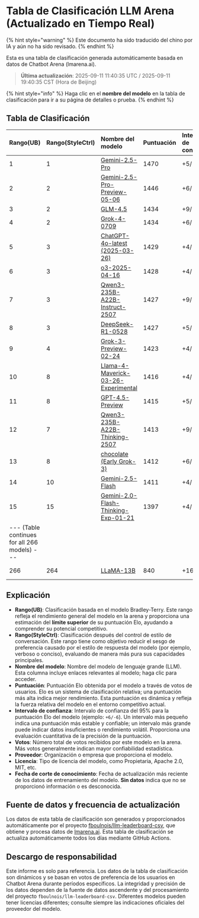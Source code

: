 # Tabla de Clasificación LLM Arena (Actualizado en Tiempo Real)


{% hint style="warning" %}
Este documento ha sido traducido del chino por IA y aún no ha sido revisado.
{% endhint %}




Esta es una tabla de clasificación generada automáticamente basada en datos de Chatbot Arena (lmarena.ai).

> **Última actualización**: 2025-09-11 11:40:35 UTC / 2025-09-11 19:40:35 CST (Hora de Beijing)

{% hint style="info" %}
Haga clic en el **nombre del modelo** en la tabla de clasificación para ir a su página de detalles o prueba.
{% endhint %}

## Tabla de Clasificación

| Rango(UB) | Rango(StyleCtrl) | Nombre del modelo                                                                                                                             | Puntuación | Intervalo de confianza | Votos      | Proveedor                    | Licencia                    | Fecha de corte de conocimiento |
|:---|:---|:---|:---|:---|:---|:---|:---|:---|
|       1 |              1 | [Gemini-2.5-Pro](http://aistudio.google.com/app/prompts/new_chat?model=gemini-2.5-pro)                                           | 1470    | +5/-5       | 26,019    | Google                | Propietaria             | nan       |
|       2 |              2 | [Gemini-2.5-Pro-Preview-05-06](http://aistudio.google.com/app/prompts/new_chat?model=gemini-2.5-pro-preview-05-06)               | 1446    | +6/-6       | 13,715    | Google                | Propietaria             | nan       |
|       3 |              2 | [GLM-4.5](https://z.ai/blog/glm-4.5)                                                                                             | 1434    | +9/-9       | 4,112     | Z.ai                  | MIT                     | nan       |
|       4 |              2 | [Grok-4-0709](https://docs.x.ai/docs/models/grok-4-0709)                                                                         | 1434    | +6/-6       | 13,058    | xAI                   | Propietaria             | nan       |
|       5 |              3 | [ChatGPT-4o-latest (2025-03-26)](https://x.com/OpenAI/status/1905331956856050135)                                                | 1429    | +4/-4       | 30,777    | OpenAI                | Propietaria             | nan       |
|       6 |              3 | [o3-2025-04-16](https://openai.com/index/introducing-o3-and-o4-mini/)                                                            | 1428    | +4/-4       | 32,033    | OpenAI                | Propietaria             | nan       |
|       7 |              3 | [Qwen3-235B-A22B-Instruct-2507](https://huggingface.co/Qwen/Qwen3-235B-A22B-Instruct-2507)                                       | 1427    | +9/-9       | 4,154     | Alibaba               | Apache 2.0              | nan       |
|       8 |              3 | [DeepSeek-R1-0528](https://api-docs.deepseek.com/news/news250528)                                                                | 1427    | +5/-5       | 18,284    | DeepSeek              | MIT                     | nan       |
|       9 |              4 | [Grok-3-Preview-02-24](https://x.ai/blog/grok-3)                                                                                 | 1423    | +4/-4       | 31,757    | xAI                   | Propietaria             | nan       |
|      10 |              8 | [Llama-4-Maverick-03-26-Experimental](https://ai.meta.com/blog/llama-4-multimodal-intelligence/)                                 | 1416    | +4/-4       | 26,604    | Meta                  | nan                     | nan       |
|      11 |              8 | [GPT-4.5-Preview](https://openai.com/index/introducing-gpt-4-5/)                                                                 | 1415    | +5/-5       | 15,271    | OpenAI                | Propietaria             | nan       |
|      12 |              7 | [Qwen3-235B-A22B-Thinking-2507](https://huggingface.co/Qwen/Qwen3-235B-A22B-Thinking-2507)                                       | 1413    | +9/-9       | 3,715     | Alibaba               | Apache 2.0              | nan       |
|      13 |              8 | [chocolate (Early Grok-3)](https://x.com/lmarena_ai/status/1891706264800936307)                                                  | 1412    | +6/-6       | 13,837    | xAI                   | Propietaria             | nan       |
|      14 |             10 | [Gemini-2.5-Flash](http://aistudio.google.com/app/prompts/new_chat?model=gemini-2.5-flash)                                       | 1411    | +4/-4       | 31,359    | Google                | Propietaria             | nan       |
|      15 |             15 | [Gemini-2.0-Flash-Thinking-Exp-01-21](https://aistudio.google.com/prompts/new_chat?model=gemini-2.0-flash-thinking-exp-01-21)    | 1397    | +4/-4       | 27,552    | Google                | Propietaria             | nan       |
|--- (Table continues for all 266 models) ---|
|     266 |            264 | [LLaMA-13B](https://arxiv.org/abs/2302.13971)                                                                                    | 840     | +16/-16     | 2,446     | Meta                  | No comercial            | 2023/2   |

## Explicación

- **Rango(UB)**: Clasificación basada en el modelo Bradley-Terry. Este rango refleja el rendimiento general del modelo en la arena y proporciona una estimación del **límite superior** de su puntuación Elo, ayudando a comprender su potencial competitivo.
- **Rango(StyleCtrl)**: Clasificación después del control de estilo de conversación. Este rango tiene como objetivo reducir el sesgo de preferencia causado por el estilo de respuesta del modelo (por ejemplo, verboso o conciso), evaluando de manera más pura sus capacidades principales.
- **Nombre del modelo**: Nombre del modelo de lenguaje grande (LLM). Esta columna incluye enlaces relevantes al modelo; haga clic para acceder.
- **Puntuación**: Puntuación Elo obtenida por el modelo a través de votos de usuarios. Elo es un sistema de clasificación relativa; una puntuación más alta indica mejor rendimiento. Esta puntuación es dinámica y refleja la fuerza relativa del modelo en el entorno competitivo actual.
- **Intervalo de confianza**: Intervalo de confianza del 95% para la puntuación Elo del modelo (ejemplo: `+6/-6`). Un intervalo más pequeño indica una puntuación más estable y confiable; un intervalo más grande puede indicar datos insuficientes o rendimiento volátil. Proporciona una evaluación cuantitativa de la precisión de la puntuación.
- **Votos**: Número total de votos recibidos por este modelo en la arena. Más votos generalmente indican mayor confiabilidad estadística.
- **Proveedor**: Organización o empresa que proporciona el modelo.
- **Licencia**: Tipo de licencia del modelo, como Propietaria, Apache 2.0, MIT, etc.
- **Fecha de corte de conocimiento**: Fecha de actualización más reciente de los datos de entrenamiento del modelo. **Sin datos** indica que no se proporcionó información o es desconocida.

## Fuente de datos y frecuencia de actualización

Los datos de esta tabla de clasificación son generados y proporcionados automáticamente por el proyecto [fboulnois/llm-leaderboard-csv](https://github.com/fboulnois/llm-leaderboard-csv), que obtiene y procesa datos de [lmarena.ai](https://lmarena.ai/). Esta tabla de clasificación se actualiza automáticamente todos los días mediante GitHub Actions.

## Descargo de responsabilidad

Este informe es solo para referencia. Los datos de la tabla de clasificación son dinámicos y se basan en votos de preferencia de los usuarios en Chatbot Arena durante períodos específicos. La integridad y precisión de los datos dependen de la fuente de datos ascendente y del procesamiento del proyecto `fboulnois/llm-leaderboard-csv`. Diferentes modelos pueden tener licencias diferentes; consulte siempre las indicaciones oficiales del proveedor del modelo.